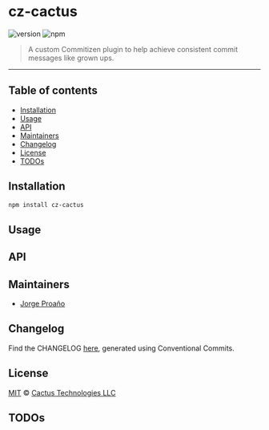 # cz-cactus

![version](https://img.shields.io/badge/version-1.1.3-green.svg)
![npm](https://img.shields.io/badge/npm-public-green.svg)

> A custom Commitizen plugin to help achieve consistent commit messages like grown ups.

---

## Table of contents

-   [Installation](#installation)
-   [Usage](#usage)
-   [API](#api)
-   [Maintainers](#maintainers)
-   [Changelog](#changelog)
-   [License](#license)
-   [TODOs](#todos)

## Installation

```sh
npm install cz-cactus
```

## Usage

## API

## Maintainers

-   [Jorge Proaño](http://www.hidden-node-problem.com)

## Changelog

Find the CHANGELOG [here](CHANGELOG.md), generated using Conventional Commits.

## License

[MIT](LICENSE) © [Cactus Technologies LLC](http://www.cactus.is)

## TODOs
